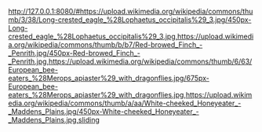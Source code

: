 <http://127.0.0.1:8080/#https://upload.wikimedia.org/wikipedia/commons/thumb/3/38/Long-crested_eagle_%28Lophaetus_occipitalis%29_3.jpg/450px-Long-crested_eagle_%28Lophaetus_occipitalis%29_3.jpg,https://upload.wikimedia.org/wikipedia/commons/thumb/b/b7/Red-browed_Finch_-_Penrith.jpg/450px-Red-browed_Finch_-_Penrith.jpg,https://upload.wikimedia.org/wikipedia/commons/thumb/6/63/European_bee-eaters_%28Merops_apiaster%29_with_dragonflies.jpg/675px-European_bee-eaters_%28Merops_apiaster%29_with_dragonflies.jpg,https://upload.wikimedia.org/wikipedia/commons/thumb/a/aa/White-cheeked_Honeyeater_-_Maddens_Plains.jpg/450px-White-cheeked_Honeyeater_-_Maddens_Plains.jpg,sliding>
